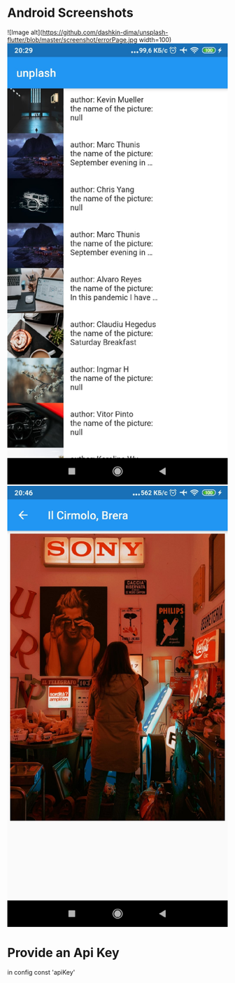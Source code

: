 # Android Screenshots
![Image alt](https://github.com/dashkin-dima/unsplash-flutter/blob/master/screenshot/errorPage.jpg width=100)
![Image alt](https://github.com/dashkin-dima/unsplash-flutter/blob/master/screenshot/firstPage.jpg)
![Image alt](https://github.com/dashkin-dima/unsplash-flutter/blob/master/screenshot/secondPage.jpg)

# Provide an Api Key
in config const 'apiKey' 
